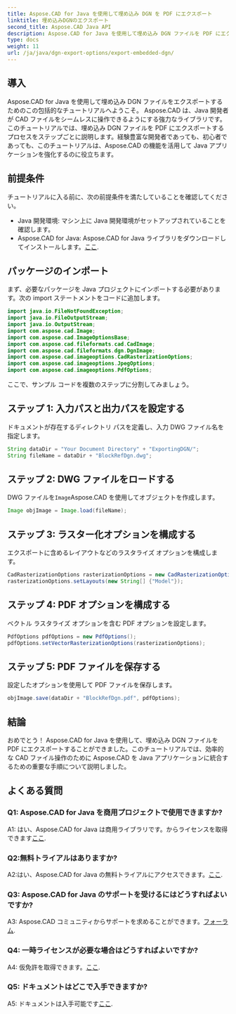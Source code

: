 ```yaml
---
title: Aspose.CAD for Java を使用して埋め込み DGN を PDF にエクスポート
linktitle: 埋め込みDGNのエクスポート
second_title: Aspose.CAD Java API
description: Aspose.CAD for Java を使用して埋め込み DGN ファイルを PDF にエクスポートするためのステップバイステップ ガイドをご覧ください。シームレスな CAD ファイル操作により Java アプリケーションを強化します。
type: docs
weight: 11
url: /ja/java/dgn-export-options/export-embedded-dgn/
---
```

## 導入

Aspose.CAD for Java を使用して埋め込み DGN ファイルをエクスポートするためのこの包括的なチュートリアルへようこそ。 Aspose.CAD は、Java 開発者が CAD ファイルをシームレスに操作できるようにする強力なライブラリです。このチュートリアルでは、埋め込み DGN ファイルを PDF にエクスポートするプロセスをステップごとに説明します。経験豊富な開発者であっても、初心者であっても、このチュートリアルは、Aspose.CAD の機能を活用して Java アプリケーションを強化するのに役立ちます。

## 前提条件

チュートリアルに入る前に、次の前提条件を満たしていることを確認してください。
- Java 開発環境: マシン上に Java 開発環境がセットアップされていることを確認します。
-  Aspose.CAD for Java: Aspose.CAD for Java ライブラリをダウンロードしてインストールします。[ここ](https://releases.aspose.com/cad/java/).

## パッケージのインポート

まず、必要なパッケージを Java プロジェクトにインポートする必要があります。次の import ステートメントをコードに追加します。

```java
import java.io.FileNotFoundException;
import java.io.FileOutputStream;
import java.io.OutputStream;
import com.aspose.cad.Image;
import com.aspose.cad.ImageOptionsBase;
import com.aspose.cad.fileformats.cad.CadImage;
import com.aspose.cad.fileformats.dgn.DgnImage;
import com.aspose.cad.imageoptions.CadRasterizationOptions;
import com.aspose.cad.imageoptions.JpegOptions;
import com.aspose.cad.imageoptions.PdfOptions;
```

ここで、サンプル コードを複数のステップに分割してみましょう。

## ステップ 1: 入力パスと出力パスを設定する

ドキュメントが存在するディレクトリ パスを定義し、入力 DWG ファイル名を指定します。

```java
String dataDir = "Your Document Directory" + "ExportingDGN/";
String fileName = dataDir + "BlockRefDgn.dwg";
```

## ステップ 2: DWG ファイルをロードする

 DWG ファイルを`Image`Aspose.CAD を使用してオブジェクトを作成します。

```java
Image objImage = Image.load(fileName);
```

## ステップ 3: ラスター化オプションを構成する

エクスポートに含めるレイアウトなどのラスタライズ オプションを構成します。

```java
CadRasterizationOptions rasterizationOptions = new CadRasterizationOptions();
rasterizationOptions.setLayouts(new String[] {"Model"});
```

## ステップ 4: PDF オプションを構成する

ベクトル ラスタライズ オプションを含む PDF オプションを設定します。

```java
PdfOptions pdfOptions = new PdfOptions();
pdfOptions.setVectorRasterizationOptions(rasterizationOptions);
```

## ステップ 5: PDF ファイルを保存する

設定したオプションを使用して PDF ファイルを保存します。
```java
objImage.save(dataDir + "BlockRefDgn.pdf", pdfOptions);
```

## 結論

おめでとう！ Aspose.CAD for Java を使用して、埋め込み DGN ファイルを PDF にエクスポートすることができました。このチュートリアルでは、効率的な CAD ファイル操作のために Aspose.CAD を Java アプリケーションに統合するための重要な手順について説明しました。

## よくある質問

### Q1: Aspose.CAD for Java を商用プロジェクトで使用できますか?

 A1: はい、Aspose.CAD for Java は商用ライブラリです。からライセンスを取得できます[ここ](https://purchase.aspose.com/buy).

### Q2:無料トライアルはありますか?

 A2:はい、Aspose.CAD for Java の無料トライアルにアクセスできます。[ここ](https://releases.aspose.com/).

### Q3: Aspose.CAD for Java のサポートを受けるにはどうすればよいですか?

A3: Aspose.CAD コミュニティからサポートを求めることができます。[フォーラム](https://forum.aspose.com/c/cad/19).

### Q4: 一時ライセンスが必要な場合はどうすればよいですか?

 A4: 仮免許を取得できます。[ここ](https://purchase.aspose.com/temporary-license/).

### Q5: ドキュメントはどこで入手できますか?

 A5: ドキュメントは入手可能です[ここ](https://reference.aspose.com/cad/java/).